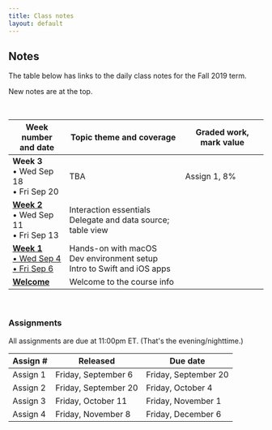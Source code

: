 ```yaml
---
title: Class notes
layout: default
---
```


## Notes

The table below has links to the daily class notes for the Fall 2019 term.  

New notes are at the top.

<br>

Week number<br>and date | Topic theme and coverage | Graded work, mark value
--- | --- | ---
**Week 3**<br>&bull; Wed Sep 18<br>&bull; Fri Sep 20 | TBA | Assign 1, 8%| 
**[Week 2](week02)**<br>&bull; Wed Sep 11<br>&bull; Fri Sep 13 | Interaction essentials<br>Delegate and data source; table view | |
**[Week 1](week01)**<br>[&bull; Wed Sep 4<br>&bull; Fri Sep 6](week01) | Hands-on with macOS<br>Dev environment setup<br>Intro to Swift and iOS apps | |
**[Welcome](/welcome)** | Welcome to the course info | | 

<br>

### Assignments

All assignments are due at 11:00pm ET. (That's the evening/nighttime.) 

Assign # | Released | Due date
--- | --- | ---
Assign 1 | Friday, September 6 | Friday, September 20
Assign 2 | Friday, September 20 | Friday, October 4
Assign 3 | Friday, October 11 | Friday, November 1
Assign 4 | Friday, November 8 | Friday, December 6 

<br>
